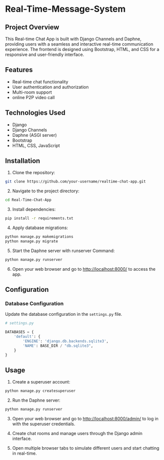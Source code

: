 # Real-Time-Message-System

## Project Overview

This Real-time Chat App is built with Django Channels and Daphne, providing users with a seamless and interactive real-time communication experience. The frontend is designed using Bootstrap, HTML, and CSS for a responsive and user-friendly interface.

## Features

- Real-time chat functionality
- User authentication and authorization
- Multi-room support
- online P2P video call

## Technologies Used

- Django
- Django Channels
- Daphne (ASGI server)
- Bootstrap
- HTML, CSS, JavaScript

## Installation

1. Clone the repository:

```bash
git clone https://github.com/your-username/realtime-chat-app.git
```

2. Navigate to the project directory:

```bash
cd Real-Time-Chat-App
```

3. Install dependencies:

```bash
pip install -r requirements.txt
```

4. Apply database migrations:

```bash
python manage.py makemigrations
python manage.py migrate
```

5. Start the Daphne server with runserver Command:

```bash
python manage.py runserver
```

6. Open your web browser and go to [http://localhost:8000/](http://localhost:8000/) to access the app.

## Configuration

### Database Configuration

Update the database configuration in the `settings.py` file.

```python
# settings.py

DATABASES = {
    'default': {
        'ENGINE': 'django.db.backends.sqlite3',
        'NAME': BASE_DIR / "db.sqlite3",
    }
}
```

## Usage

1. Create a superuser account:

```bash
python manage.py createsuperuser
```

2. Run the Daphne server:

```bash
python manage.py runserver
```

3. Open your web browser and go to [http://localhost:8000/admin/](http://localhost:8000/admin/) to log in with the superuser credentials.

4. Create chat rooms and manage users through the Django admin interface.

5. Open multiple browser tabs to simulate different users and start chatting in real-time.



